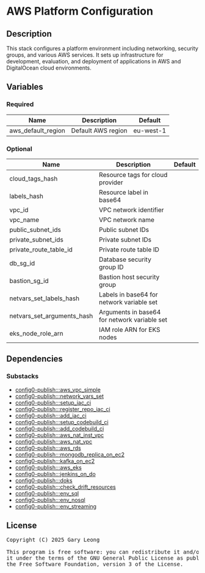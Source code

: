 # AWS Platform Configuration

## Description
This stack configures a platform environment including networking, security groups, and various AWS services. It sets up infrastructure for development, evaluation, and deployment of applications in AWS and DigitalOcean cloud environments.

## Variables

### Required
| Name | Description | Default |
|------|-------------|---------|
| aws_default_region | Default AWS region | eu-west-1 |

### Optional
| Name | Description | Default |
|------|-------------|---------|
| cloud_tags_hash | Resource tags for cloud provider | &nbsp; |
| labels_hash | Resource label in base64 | &nbsp; |
| vpc_id | VPC network identifier | &nbsp; |
| vpc_name | VPC network name | &nbsp; |
| public_subnet_ids | Public subnet IDs | &nbsp; |
| private_subnet_ids | Private subnet IDs | &nbsp; |
| private_route_table_id | Private route table ID | &nbsp; |
| db_sg_id | Database security group ID | &nbsp; |
| bastion_sg_id | Bastion host security group | &nbsp; |
| netvars_set_labels_hash | Labels in base64 for network variable set | &nbsp; |
| netvars_set_arguments_hash | Arguments in base64 for network variable set | &nbsp; |
| eks_node_role_arn | IAM role ARN for EKS nodes | &nbsp; |

## Dependencies

### Substacks
- [config0-publish:::aws_vpc_simple](https://api-app.config0.com/web_api/v1.0/stacks/config0-publish/aws_vpc_simple)
- [config0-publish:::network_vars_set](https://api-app.config0.com/web_api/v1.0/stacks/config0-publish/network_vars_set)
- [config0-publish:::setup_iac_ci](https://api-app.config0.com/web_api/v1.0/stacks/config0-publish/setup_iac_ci)
- [config0-publish:::register_repo_iac_ci](https://api-app.config0.com/web_api/v1.0/stacks/config0-publish/register_repo_iac_ci)
- [config0-publish:::add_iac_ci](https://api-app.config0.com/web_api/v1.0/stacks/config0-publish/add_iac_ci)
- [config0-publish:::setup_codebuild_ci](https://api-app.config0.com/web_api/v1.0/stacks/config0-publish/setup_codebuild_ci)
- [config0-publish:::add_codebuild_ci](https://api-app.config0.com/web_api/v1.0/stacks/config0-publish/add_codebuild_ci)
- [config0-publish:::aws_nat_inst_vpc](https://api-app.config0.com/web_api/v1.0/stacks/config0-publish/aws_nat_inst_vpc)
- [config0-publish:::aws_nat_vpc](https://api-app.config0.com/web_api/v1.0/stacks/config0-publish/aws_nat_vpc)
- [config0-publish:::aws_rds](https://api-app.config0.com/web_api/v1.0/stacks/config0-publish/aws_rds)
- [config0-publish:::mongodb_replica_on_ec2](https://api-app.config0.com/web_api/v1.0/stacks/config0-publish/mongodb_replica_on_ec2)
- [config0-publish:::kafka_on_ec2](https://api-app.config0.com/web_api/v1.0/stacks/config0-publish/kafka_on_ec2)
- [config0-publish:::aws_eks](https://api-app.config0.com/web_api/v1.0/stacks/config0-publish/aws_eks)
- [config0-publish:::jenkins_on_do](https://api-app.config0.com/web_api/v1.0/stacks/config0-publish/jenkins_on_do)
- [config0-publish:::doks](https://api-app.config0.com/web_api/v1.0/stacks/config0-publish/doks)
- [config0-publish:::check_drift_resources](https://api-app.config0.com/web_api/v1.0/stacks/config0-publish/check_drift_resources)
- [config0-publish:::env_sql](https://api-app.config0.com/web_api/v1.0/stacks/config0-publish/env_sql)
- [config0-publish:::env_nosql](https://api-app.config0.com/web_api/v1.0/stacks/config0-publish/env_nosql)
- [config0-publish:::env_streaming](https://api-app.config0.com/web_api/v1.0/stacks/config0-publish/env_streaming)

## License
<pre>
Copyright (C) 2025 Gary Leong <gary@config0.com>

This program is free software: you can redistribute it and/or modify
it under the terms of the GNU General Public License as published by
the Free Software Foundation, version 3 of the License.
</pre>